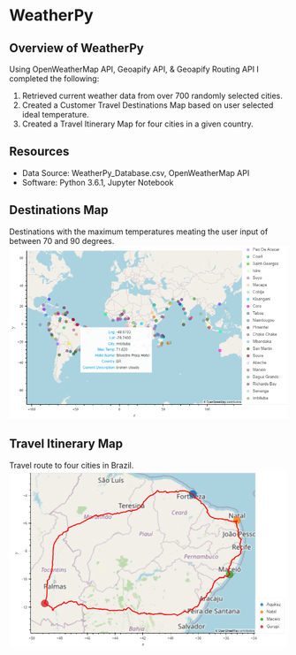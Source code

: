 # WeatherPy

## Overview of WeatherPy
Using OpenWeatherMap API, Geoapify API, & Geoapify Routing API I completed the following:

1. Retrieved current weather data from over 700 randomly selected cities.
2. Created a Customer Travel Destinations Map based on user selected ideal temperature.
3. Created a Travel Itinerary Map for four cities in a given country.

## Resources
- Data Source: WeatherPy_Database.csv, OpenWeatherMap API
- Software: Python 3.6.1, Jupyter Notebook 

## Destinations Map
Destinations with the maximum temperatures meating the user input of between 70 and 90 degrees.
![WeatherPy_vacation_map](https://github.com/BlazeMedina/WeatherPy/blob/main/Vacation_Search/WeatherPy_vacation_map.png)

## Travel Itinerary Map
Travel route to four cities in Brazil.
![WeatherPy_travel_map](https://github.com/BlazeMedina/WeatherPy/blob/main/Vacation_Itinerary/WeatherPy_travel_map.png)
